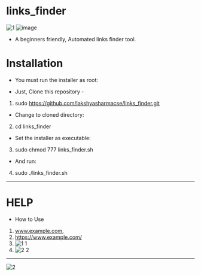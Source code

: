 # links_finder
![1](https://user-images.githubusercontent.com/57801437/125080319-4fbdc680-e0e2-11eb-9202-33ba31c78fe1.PNG)
![image](https://user-images.githubusercontent.com/57801437/125081407-97911d80-e0e3-11eb-9cb9-c051124abac3.png)
* A beginners friendly, Automated links finder tool.
# Installation
* You must run the installer as root:

* Just, Clone this repository -
1. sudo https://github.com/lakshyasharmacse/links_finder.git
* Change to cloned directory:
2. cd links_finder
* Set the installer as executable:
3. sudo chmod 777 links_finder.sh
* And run:
4. sudo ./links_finder.sh
-----------------------------------------------------------------------
# HELP
* How to Use 
1. www.example.com, 
2. https://www.example.com/
3. ![1 1](https://user-images.githubusercontent.com/57801437/125080321-50565d00-e0e2-11eb-9a3b-73c4cd93114b.PNG)
4. ![2 2](https://user-images.githubusercontent.com/57801437/125080325-50eef380-e0e2-11eb-8898-b638eda8da3e.PNG)
-----------------------------------------------------------------------
![2](https://user-images.githubusercontent.com/57801437/125080322-50565d00-e0e2-11eb-8600-51da9773fe49.PNG)
